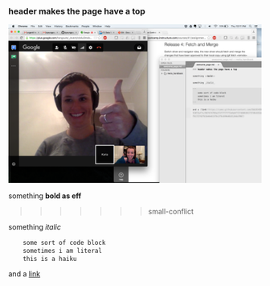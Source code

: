 ### header makes the page have a top

![](./bess_frans_paring.png)

something **bold as eff**
>>>>>>> small-conflict

something _italic_

```
    some sort of code block
    sometimes i am literal
    this is a haiku
```

and a [link](https://camo.githubusercontent.com/9bb56499161ec0a5c20b6b3a3af674f51072af7c/687474703a2f2f7777772e6e6f727468636173746c652e636f2e756b2f6775696c642f6172742f616e6e615f6c2f6c696e6b312e6a7067)

